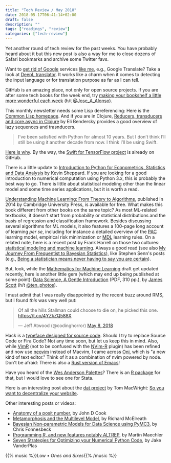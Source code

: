 ```yaml
---
title: "Tech Review / May 2018"
date: 2018-05-17T06:41:14+02:00
draft: false
description: ""
tags: ["readings", "review"]
categories: ["tech-review"]
---
```


Yet another round of tech review for the past weeks. You have probably heard about it but this new post is also a way for me to close dozens of Safari bookmarks and archive some Twitter favs.

<!--more-->

Want to [get rid of Google](https://spreadprivacy.com/how-to-remove-google/) services [like me](/post/goodbye-google/), e.g., Google Translate? Take a look at [DeepL translator](https://www.deepl.com/translator). It works like a charm when it comes to detecting the input language or for translation purpose as far as I can tell.

GitHub is an amazing place, not only for open source projects. If you are after some tech books for the week end, try [making your bookshelf a little more wonderful each week](https://github.com/TechBookHunter) (h/t [@Jose_A_Alonso](https://twitter.com/Jose_A_Alonso/status/994517457405607936)).

This monthly newsletter needs some Lisp dereferencing: Here is the [Common Lisp homepage](http://lisp-lang.org). And if you are in Clojure, [Reducers, transducers and core.async in Clojure](https://eli.thegreenplace.net/2017/reducers-transducers-and-coreasync-in-clojure/) by Eli Bendersky provides a good overview of lazy sequences and trasnducers.

> I’ve been satisfied with Python for almost 10 years. But I don’t think I’ll still be using it another decade from now. I think I’ll be using Swift.

[Here is why](https://heartbeat.fritz.ai/why-data-scientists-should-start-learning-swift-66c3643e0d0d). By the way, the [Swift for TensorFlow project](https://github.com/tensorflow/swift) is already on GitHub.

There is a little update to [Introduction to Python for Econometrics, Statistics and Data Analysis](https://www.kevinsheppard.com/Python_for_Econometrics) by Kevin Sheppard. If you are looking for a good introduction to numerical computation using Python 3.x, this is probably the best way to go. There is little about statistical modeling other than the linear model and some time series applications, but it is worth a read.

[Understanding Machine Learning: From Theory to Algorithms](http://www.cs.huji.ac.il/~shais/UnderstandingMachineLearning/), published in 2014 by Cambridge University Press, is available for free. What makes this book different from other books on the same topic? As most ML-related textbooks, it doesn't start from probability or statistical distributions and the basis of regression and classification framework. Besides discussing several algorithms for ML models, it also features a 100-page long account of learning *per se*, including for instance a detailed overview of the [PAC](https://en.wikipedia.org/wiki/Probably_approximately_correct_learning) learning model, empirical risk minimization or [MDL](https://en.wikipedia.org/wiki/Minimum_description_length) learning rules. On a related note, here is a recent post by Frank Harrell on those two cultures: [statistical modeling and machine learning](http://www.fharrell.com/post/stat-ml/). Always a good read (see also [My Journey From Frequentist to Bayesian Statistics](http://www.fharrell.com/post/journey/)), like Stephen Senn's posts (e.g., [Being a statistician means never having to say you are certain](https://errorstatistics.com/2018/01/13/s-senn-being-a-statistician-means-never-having-to-say-you-are-certain-guest-post/)).

But, look,  while the [Mathematics for Machine Learning](https://mml-book.github.io) draft get updated recently, here is another little gem (which may end up being published at some point): [Data Science, A Gentle Introduction](https://jgscott.github.io/STA371H_Spring2018/files/DataScience.pdf) (PDF, 310 pp.), by [James Scott](http://jgscott.github.io/books/) (h/t [@ten_photos](https://twitter.com/ten_photos/status/994662266971742208)).

I must admit that I was really disappointed by the recent buzz around RMS, but I found *this* was very well put:

<blockquote class="twitter-tweet" data-lang="en"><p lang="en" dir="ltr">Of all the hills Stallman could choose to die on, he picked this one.️ <a href="https://t.co/4YZkZQ588X">https://t.co/4YZkZQ588X</a></p>&mdash; Jeff Atwood (@codinghorror) <a href="https://twitter.com/codinghorror/status/993666577315778561?ref_src=twsrc%5Etfw">May 8, 2018</a></blockquote> <script async src="https://platform.twitter.com/widgets.js" charset="utf-8"></script> 

Hack is a [typeface designed for source code](https://sourcefoundry.org/hack/). Should I try to replace Source Code or Fira Code? Not any time soon, but let us keep this in mind. Also, while [VimR](http://vimr.org) (not to be confused with the [NVim-R](https://github.com/jalvesaq/Nvim-R) plugin) has been refined and now use [neovim](https://neovim.io) instead of Macvim, I came across [Oni](https://onivim.github.io/oni-docs/#/), which is "a new kind of text editor." Think of it as a combination of nvim powered by node. Don't be afraid: There is also a [Rust version of Emacs](https://github.com/Wilfred/remacs)!

Have you heard of the [Wes Anderson Palettes](https://wesandersonpalettes.tumblr.com)? There is an [R package](https://github.com/karthik/wesanderson/) for that, but I would love to see one for Stata.

Here is an interesting post about the [dat project](https://datproject.org) by Tom MacWright: [So you want to decentralize your website](https://macwright.org/2017/07/20/decentralize-your-website.html).

Other interesting posts or videos:

- [Anatomy of a posit number](https://www.johndcook.com/blog/2018/04/11/anatomy-of-a-posit-number/), by John D Cook
- [Metamorphosis and the Multilevel Model](http://elevanth.org/blog/2017/09/07/metamorphosis-multilevel-model/), by Richard McElreath
- [Bayesian Non-parametric Models for Data Science using PyMC3](https://www.youtube.com/watch?v=-sIOMs4MSuA), by Chris Fonnesbeck
- [Programming R, and new features notably ALTREP](http://stat.ethz.ch/~maechler/U/R/eRum_2018_ProgR-ALTREP.html), by Martin Maechler
- [Seven Strategies for Optimizing your Numerical Python Code](https://speakerdeck.com/jakevdp/seven-strategies-for-optimizing-numerical-code), by Jake VanderPlas

{{% music %}}Low • *Ones and Sixes*{{% /music %}}
